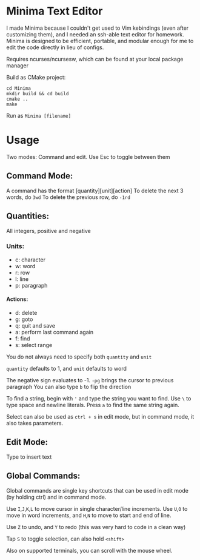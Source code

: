 # Minima Text Editor

I made Minima because I couldn't get used to Vim kebindings (even after
customizing them), and I needed an ssh-able text editor for
homework. Minima is designed to be efficient, portable,
and modular enough for me to edit the code directly in lieu of configs.

Requires ncurses/ncursesw, which can be found at your local 
package manager

Build as CMake project:
```
cd Minima
mkdir build && cd build
cmake ..
make
```

Run as `Minima [filename]`

# Usage
Two modes: Command and edit. Use Esc to toggle between them

## Command Mode:
A command has the format [quantity][unit][action]
To delete the next 3 words, do `3wd`
To delete the previous row, do `-1rd`

## Quantities:
All integers, positive and negative

### Units:
- c: character
- w: word
- r: row
- l: line
- p: paragraph

#### Actions:
- d: delete
- g: goto
- q: quit and save
- a: perform last command again
- f: find 
- s: select range

You do not always need to specify both `quantity` and `unit`

`quantity` defaults to 1, and `unit` defaults to word

The negative sign evaluates to -1. `-pg` brings the cursor to previous paragraph
You can also type `b` to flip the direction

To find a string, begin with `'` and type the string you want to find. 
Use `\` to type space and newline literals. Press `a` to find the same
string again.

Select can also be used as `ctrl + s` in edit mode, but in command
mode, it also takes parameters.

## Edit Mode:
Type to insert text


## Global Commands:
Global commands are single key shortcuts that can be used in edit mode
(by holding ctrl) and in command mode.

Use `I`,`J`,`K`,`L` to move cursor in single character/line increments.
Use `U`,`O` to move in word increments, and `H`,`N` to move to start and end of line.

Use `Z` to undo, and `Y` to redo (this was very hard to code in a clean way)

Tap `S` to toggle selection, can also hold `<shift>`

Also on supported terminals, you can scroll with the mouse wheel.
